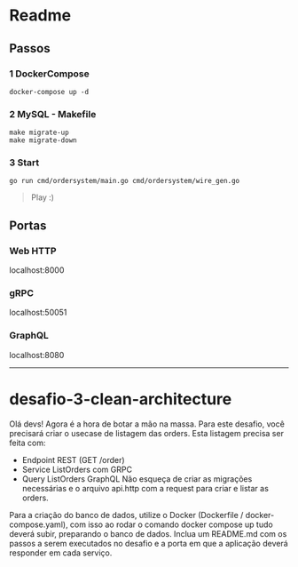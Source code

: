 # Readme

## Passos

### 1 DockerCompose

```
docker-compose up -d
```

### 2 MySQL - Makefile

```
make migrate-up
make migrate-down
```

### 3 Start

```
go run cmd/ordersystem/main.go cmd/ordersystem/wire_gen.go
```

> Play :)
 
## Portas

### Web HTTP

localhost:8000

### gRPC

localhost:50051

### GraphQL

localhost:8080

---

# desafio-3-clean-architecture

Olá devs!
Agora é a hora de botar a mão na massa. Para este desafio, você precisará criar o usecase de listagem das orders.
Esta listagem precisa ser feita com:
- Endpoint REST (GET /order)
- Service ListOrders com GRPC
- Query ListOrders GraphQL
  Não esqueça de criar as migrações necessárias e o arquivo api.http com a request para criar e listar as orders.

Para a criação do banco de dados, utilize o Docker (Dockerfile / docker-compose.yaml), com isso ao rodar o comando docker compose up tudo deverá subir, preparando o banco de dados.
Inclua um README.md com os passos a serem executados no desafio e a porta em que a aplicação deverá responder em cada serviço.
